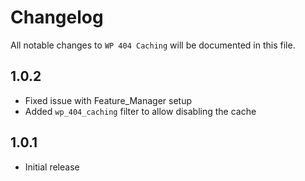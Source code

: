 # Changelog

All notable changes to `WP 404 Caching` will be documented in this file.

## 1.0.2

- Fixed issue with Feature_Manager setup
- Added `wp_404_caching` filter to allow disabling the cache

## 1.0.1

- Initial release
